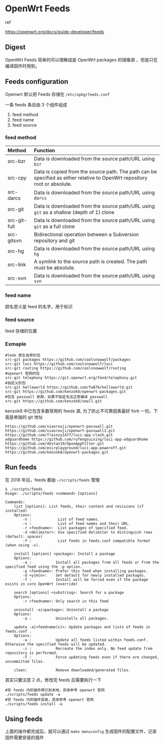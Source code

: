 # OpenWrt Feeds

ref

https://openwrt.org/docs/guide-developer/feeds

## Digest

OpenWrt Feeds 简单的可以理解成是 OpenWrt packages 的镜像源 ，但是只在编译固件时用到。

## Feeds configuration

Openwrt 默认把 Feeds 存储在 `/etc/opkg/feeds.conf` 

一条 feeds 条目由 3 个组件组成

1. feed method
2. feed name
3. feed source

### feed method

| Method       | Function                                                     |
| :----------- | :----------------------------------------------------------- |
| src-bzr      | Data is downloaded from the source path/URL using `bzr`      |
| src-cpy      | Data is copied from the source path. The path can be specified as either relative to OpenWrt repository root or absolute. |
| src-darcs    | Data is downloaded from the source path/URL using `darcs`    |
| src-git      | Data is downloaded from the source path/URL using `git` as a shallow (depth of 1) clone |
| src-git-full | Data is downloaded from the source path/URL using `git` as a full clone |
| src-gitsvn   | Bidirectional operation between a Subversion repository and git |
| src-hg       | Data is downloaded from the source path/URL using `hg`       |
| src-link     | A symlink to the source path is created. The path must be absolute. |
| src-svn      | Data is downloaded from the source path/URL using `svn`      |

### feed name

顾名思义是 feed 的名字，用于标识

### feed source

feed 存储的位置

### Exmaple

```
#lede 原生自带的包
src-git packages https://github.com/coolsnowwolf/packages
src-git luci https://github.com/coolsnowwolf/luci
src-git routing https://github.com/coolsnowwolf/routing
#openwrt 官网的包
src-git telephony https://git.openwrt.org/feed/telephony.git
#自定义的包
src-git helloworld https://github.com/fw876/helloworld.git
src-git https://github.com/kenzok8/openwrt-packages.git
#包含 passwall 依赖，如果不指定无法正常编译 passwall
src-git https://github.com/kenzok8/small.git
```

kenzok8 中已包含多数常用的 feeds 源, 为了防止不可靠因素最好 fork 一份。下面是单独的 git 地址

```
https://github.com/xiaorouji/openwrt-passwall.git
https://github.com/xiaorouji/openwrt-passwall2.git
https://github.com/frainzy1477/luci-app-clash.git
adguardhome https://github.com/rufengsuixing/luci-app-adguardhome
https://github.com/destan19/OpenAppFilter.git
https://github.com/esirplayground/luci-app-poweroff.git
https://github.com/kenzok8/openwrt-packages.git
```

## Run feeds

在 2018 年后，feeds 都由 `~/scripts/feeds` 管理

```
$ ./scripts/feeds 
Usage: ./scripts/feeds <command> [options]

Commands:
	list [options]: List feeds, their content and revisions (if installed)
	Options:
	    -n :            List of feed names.
	    -s :            List of feed names and their URL.
	    -r <feedname>:  List packages of specified feed.
	    -d <delimiter>: Use specified delimiter to distinguish rows (default: spaces)
	    -f :            List feeds in feeds.conf compatible format (when using -s).

	install [options] <package>: Install a package
	Options:
	    -a :           Install all packages from all feeds or from the specified feed using the -p option.
	    -p <feedname>: Prefer this feed when installing packages.
	    -d <y|m|n>:    Set default for newly installed packages.
	    -f :           Install will be forced even if the package exists in core OpenWrt (override)

	search [options] <substring>: Search for a package
	Options:
	    -r <feedname>: Only search in this feed

	uninstall -a|<package>: Uninstall a package
	Options:
	    -a :           Uninstalls all packages.

	update -a|<feedname(s)>: Update packages and lists of feeds in feeds.conf .
	Options:
	    -a :           Update all feeds listed within feeds.conf. Otherwise the specified feeds will be updated.
	    -i :           Recreate the index only. No feed update from repository is performed.
	    -f :           Force updating feeds even if there are changed, uncommitted files.

	clean:             Remove downloaded/generated files.
```

其实只要注意 2 点，修改完 feeds 后需要执行一下

```
#将 feeds 内的插件拷贝到本地，具体参考 openwrt 官网
./scripts/feeds update -a
#将 feeds 内的插件安装，具体参考 openwrt 官网
./scripts/feeds install -a
```

## Using feeds

上面的操作都完成后，就可以通过 `make menuconfig` 生成固件的配置文件，记录固件需要安装的插件











